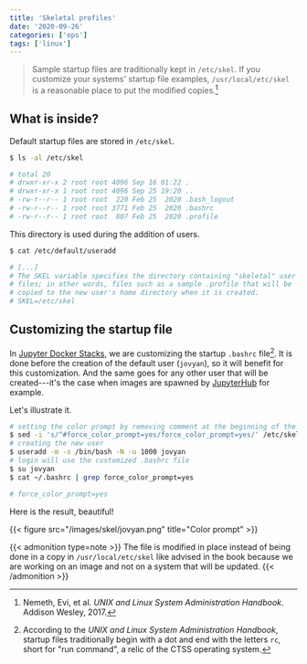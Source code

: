 ```yaml
---
title: 'Skeletal profiles'
date: '2020-09-26'
categories: ['ops']
tags: ['linux']
---
```


> Sample startup files are traditionally kept in `/etc/skel`. If you customize your systems' startup file examples, `/usr/local/etc/skel` is a reasonable place to put the modified copies.[^1]

<!--more-->

## What is inside?

Default startup files are stored in `/etc/skel`.

```bash
$ ls -al /etc/skel

# total 20
# drwxr-xr-x 2 root root 4096 Sep 16 01:22 .
# drwxr-xr-x 1 root root 4096 Sep 25 19:20 ..
# -rw-r--r-- 1 root root  220 Feb 25  2020 .bash_logout
# -rw-r--r-- 1 root root 3771 Feb 25  2020 .bashrc
# -rw-r--r-- 1 root root  807 Feb 25  2020 .profile
```

This directory is used during the addition of users.

```bash
$ cat /etc/default/useradd

# [...]
# The SKEL variable specifies the directory containing "skeletal" user
# files; in other words, files such as a sample .profile that will be
# copied to the new user's home directory when it is created.
# SKEL=/etc/skel
```

## Customizing the startup file

In [Jupyter Docker Stacks][jupyter_stacks], we are customizing the startup `.bashrc` file[^2].
It is done before the creation of the default user (`jovyan`), so it will benefit for this customization. 
And the same goes for any other user that will be created---it's the case when images are spawned by [JupyterHub][jupyter-hub] for example.

Let's illustrate it.

```bash
# setting the color prompt by removing comment at the beginning of the line
$ sed -i 's/^#force_color_prompt=yes/force_color_prompt=yes/' /etc/skel/.bashrc
# creating the new user
$ useradd -m -s /bin/bash -N -u 1000 jovyan
# login will use the customized .bashrc file
$ su jovyan
$ cat ~/.bashrc | grep force_color_prompt=yes

# force_color_prompt=yes
```

Here is the result, beautiful!

{{< figure src="/images/skel/jovyan.png" title="Color prompt" >}}

{{< admonition type=note >}}
The file is modified in place instead of being done in a copy in `/usr/local/etc/skel` like advised in the book because we are working on an image and not on a system that will be updated.
{{< /admonition >}}

[^1]: Nemeth, Evi, et al. *UNIX and Linux System Administration Handbook*. Addison Wesley, 2017.
[^2]: According to the *UNIX and Linux System Administration Handbook*, startup files traditionally begin with a dot and end with the letters `rc`, short for "run command", a relic of the CTSS operating system.

[jupyter_stacks]: https://github.com/jupyter/docker-stacks
[jupyter-hub]: https://jupyter.org/hub
